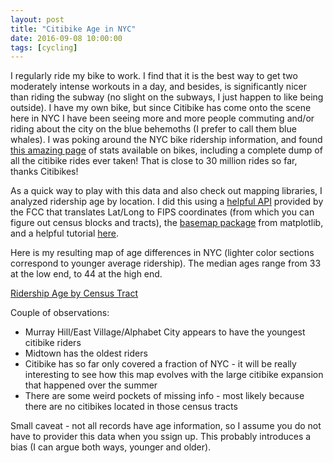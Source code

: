 ```yaml
---
layout: post
title: "Citibike Age in NYC"
date: 2016-09-08 10:00:00
tags: [cycling]
---
```


I regularly ride my bike to work.  I find that it is the best way to get two moderately intense workouts in a day, and besides, is significantly nicer than riding the subway (no slight on the subways, I just happen to like being outside).  I have my own bike, but since Citibike has come onto the scene here in NYC I have been seeing more and more people commuting and/or riding about the city on the blue behemoths (I prefer to call them blue whales).  I was poking around the NYC bike ridership information, and found [this amazing page](http://www.nyc.gov/html/dot/html/bicyclists/bikestats.shtml) of stats available on bikes, including a complete dump of all the citibike rides ever taken!  That is close to 30 million rides so far, thanks Citibikes!

As a quick way to play with this data and also check out mapping libraries, I analyzed ridership age by location.  I did this using a [helpful API](https://www.fcc.gov/general/census-block-conversions-api) provided by the FCC that translates Lat/Long to FIPS coordinates (from which you can figure out census blocks and tracts), the [basemap package](http://matplotlib.org/basemap/) from matplotlib, and a helpful tutorial [here](http://beneathdata.com/how-to/visualizing-my-location-history/).

Here is my resulting map of age differences in NYC (lighter color sections correspond to younger average ridership).  The median ages range from 33 at the low end, to 44 at the high end.

[Ridership Age by Census Tract]({{site.url}}/assets/manhattan.medianage.png)

Couple of observations:
 
 * Murray Hill/East Village/Alphabet City appears to have the youngest citibike riders
 * Midtown has the oldest riders
 * Citibike has so far only covered a fraction of NYC - it will be really interesting to see how this map evolves with the large citibike expansion that happened over the summer
 * There are some weird pockets of missing info - most likely because there are no citibikes located in those census tracts

Small caveat - not all records have age information, so I assume you do not have to provider this data when you ssign up.  This probably introduces a bias (I can argue both ways, younger and older).  

